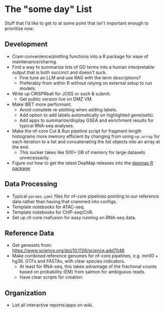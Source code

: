 # The "some day" List

Stuff that I'd like to get to at some point that isn't important enough to prioritize *now*.

## Development
- Cram convenience/plotting functions into a R package for ease of maintenance/sharing.
- Find a way to summarize lots of GO terms into a human interpretable output that is both succinct and doesn't suck.
	- Fine tune an LLM and use RAG with the term descriptions?
	- Preferably from within R without relying on external setup to run models.
- Write up CRISPRball for JOSS or such & submit.
	- Get public version live on DMZ VM.
- Make IBET more performant.
	- Avoid complete re-plotting when adding labels.
	- Add option to add labels automatically on highlighted gene(sets).
	- Add apps to summarize/display GSEA and enrichment results for typical RNA-seq analyses.
- Make the nf-core Cut & Run pipeline script for fragment length histograms more memory efficient by changing from using `np.array` for each iteration to a list and concatenating the list objects into an array at the end.
	- This sucker takes like 500+ GB of memory for large datasets unnecessarily.
- Figure out how to get the latest DepMap releases into the [depmap R package](https://github.com/UCLouvain-CBIO/depmap/issues/95)

## Data Processing
- Typical `params.yaml` files for nf-core pipelines pointing to our reference data rather than having that crammed into configs.
- Template notebooks for ATAC-seq.
- Template notebooks for ChIP-seq/CnR.
- Set up nf-core rnafusion for easy running on RNA-seq data.

## Reference Data 
- Get genesets from: https://www.science.org/doi/10.1126/science.add7046
- Make combined reference genomes for nf-core pipelines, e.g. mm10 + hg38. GTFs and FASTAs, with clear species indicators.
	- At least for RNA-seq, this takes advantage of the fractional counts based on probability (EM) from salmon for ambiguous reads.
	- Have clear scripts for creation.
## Organization
- List all interactive reports/apps on wiki.